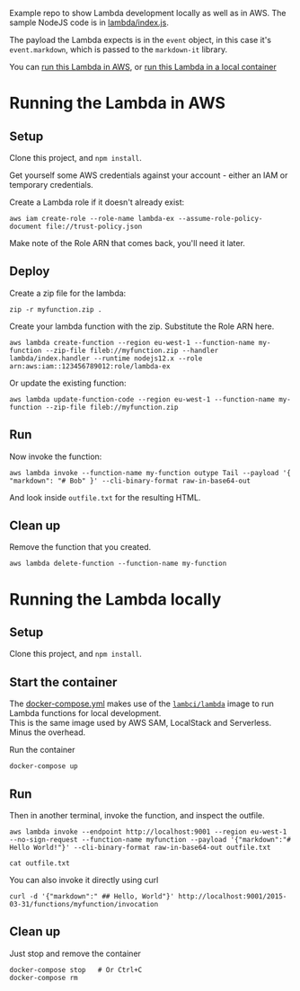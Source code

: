 
Example repo to show Lambda development locally as well as in AWS.  The sample NodeJS code is in [lambda/index.js](lambda/index.js).  

The payload the Lambda expects is in the `event` object, in this case it's `event.markdown`, which is passed to the `markdown-it` library. 

You can [run this Lambda in AWS](#running-the-lambda-in-aws), or [run this Lambda in a local container](#running-the-lambda-locally)


# Running the Lambda in AWS


## Setup

Clone this project, and `npm install`.  

Get yourself some AWS credentials against your account -  either an IAM or temporary credentials.

Create a Lambda role if it doesn't already exist:

```
aws iam create-role --role-name lambda-ex --assume-role-policy-document file://trust-policy.json
```

Make note of the Role ARN that comes back, you'll need it later. 

## Deploy 

Create a zip file for the lambda: 

```
zip -r myfunction.zip .
```

Create your lambda function with the zip.  Substitute the Role ARN here. 

```
aws lambda create-function --region eu-west-1 --function-name my-function --zip-file fileb://myfunction.zip --handler lambda/index.handler --runtime nodejs12.x --role arn:aws:iam::123456789012:role/lambda-ex
```

Or update the existing function: 

```
aws lambda update-function-code --region eu-west-1 --function-name my-function --zip-file fileb://myfunction.zip
```

## Run

Now invoke the function: 

```
aws lambda invoke --function-name my-function outype Tail --payload '{ "markdown": "# Bob" }' --cli-binary-format raw-in-base64-out
```

And look inside `outfile.txt` for the resulting HTML.  


## Clean up

Remove the function that you created. 

```
aws lambda delete-function --function-name my-function
```


# Running the Lambda locally

## Setup

Clone this project, and `npm install`.  


## Start the container

The [docker-compose.yml](docker-compose.yml) makes use of the [`lambci/lambda`](https://github.com/lambci/docker-lambda) image to run Lambda functions for local development.  
This is the same image used by AWS SAM, LocalStack and Serverless.  Minus the overhead.  

Run the container

```
docker-compose up
```

## Run

Then in another terminal, invoke the function, and inspect the outfile. 

```
aws lambda invoke --endpoint http://localhost:9001 --region eu-west-1 --no-sign-request --function-name myfunction --payload '{"markdown":"# Hello World!"}' --cli-binary-format raw-in-base64-out outfile.txt

cat outfile.txt

```

You can also invoke it directly using curl

```
curl -d '{"markdown":" ## Hello, World"}' http://localhost:9001/2015-03-31/functions/myfunction/invocation
```


## Clean up

Just stop and remove the container

```
docker-compose stop   # Or Ctrl+C 
docker-compose rm
```



